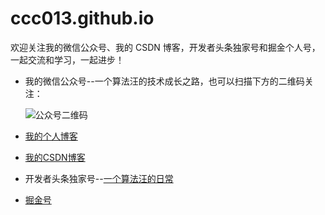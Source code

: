 # ccc013.github.io


欢迎关注我的微信公众号、我的 CSDN 博客，开发者头条独家号和掘金个人号，一起交流和学习，一起进步！

- 我的微信公众号--一个算法汪的技术成长之路，也可以扫描下方的二维码关注：

  ![公众号二维码](http://7xrluf.com1.z0.glb.clouddn.com/qrcode_for_gh_207dddb4bd42_430.jpg)

- [我的个人博客](http://ccc013.github.io)

- [我的CSDN博客](https://blog.csdn.net/lc013)

- 开发者头条独家号--[一个算法汪的日常](https://toutiao.io/subjects/1584)

- [掘金号](https://juejin.im/user/5697a5e860b2608e6c4a6128/shares)


